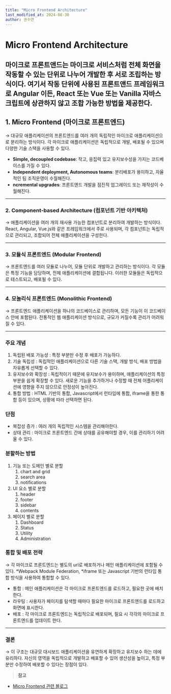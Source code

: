 ```yaml
---
title: "Micro Frontend Architecture"
last_modified_at: 2024-08-30
author: 권수연
---
```


# **Micro Frontend Architecture**

## 마이크로 프론트앤드는 마이크로 서비스처럼 전체 화면을 작동할 수 있는 단위로 나누어 개발한 후 서로 조립하는 방식이다. 여기서 작동 단위에 사용된 프론트앤드 프레임워크로 Angular 이든, React 또는 Vue 또는 Vanilla 자바스크립트에 상관하지 않고 조합 가능한 방법을 제공한다.

## **1. Micro Frontend (마이크로 프론트엔드)**

→ 대규모 애플리케이션의 프론트엔드를 여러 개의 독립적인 마이크로 애플리케이션으로 분리하는 방식이다. 각 마이크로 애플리케이션은 독립적으로 개발, 배포될 수 있으며 다양한 기술 스택을 사용할 수 있다.

- **Simple, decoupled codebase**: 작고, 응집력 있고 유지보수성을 가지는 코드베이스를 가질 수 있다.
- **Independent deployment, Autonomous teams**: 분리배포가 용이하고, 자율적인 팀 조직운영이 수월해진다.
- **ncremental upgrades**: 프론트앤드 개발을 점진적 업그레이드 또는 재작성이 수월해진다.

---

### 2. **Component-based Architecture (컴포넌트 기반 아키텍처)**

→ 애플리케이션을 여러 개의 재사용 가능한 컴포넌트로 분리하여 개발하는 방식이다. React, Angular, Vue.js와 같은 프레임워크에서 주로 사용되며, 각 컴포넌트는 독립적으로 관리되고, 조합되어 전체 애플리케이션을 구성한다.

---

### 3. **모듈식 프론트엔드 (Modular Frontend)**

→ 프론트엔드를 여러 모듈로 나누어, 모듈 단위로 개발하고 관리하는 방식이다. 각 모듈은 특정 기능을 담당하며, 전체 애플리케이션에 결합됩니다. 이러한 모듈들은 독립적으로 테스트되고, 배포될 수 있다.

---

### 4. **모놀리식 프론트엔드 (Monolithic Frontend)**

→ 프론트엔드 애플리케이션을 하나의 코드베이스로 관리하며, 모든 기능이 이 코드베이스 안에 포함된다. 전통적인 웹 애플리케이션 방식으로, 규모가 커질수록 관리가 어려워질 수 있다.

---

### 주요 개념

1. 독립된 배포 가능성 : 특정 부분만 수정 후 배포가 가능하다.
2. 기술 독립성 : 독립적인 애플리케이션으로 다른 기술 스택, 개발 방식, 배포 방법을 자유롭게 선택할 수 있다.
3. 유지보수와 확장성 : 독립적이기 때문에 유지보수가 용이하며, 애플리케이션의 특정 부분을 쉽게 확장할 수 있다. 새로운 기능을 추가하거나 수정할 때 전체 어플리케이션에 영향을 주지 않으므로 안정성이 높아진다.
4. 통합 방법 : HTML 기반의 통합, Javascript에서 런타임에 통합, iframe을 통한 통합 등이 있으며, 상황에 따라 선택하면 된다.

### 단점

- 복잡성 증가 : 여러 개의 독립적인 시스템을 관리해야한다.
- 상태 관리 : 마이크로 프론트엔드 간에 상태를 공유해야할 경우, 이를 관리하기 어려울 수 있다.

### 분할하는 방법

1. 기능 또는 도메인 별로 분할
   1. chart and grid
   2. search area
   3. notifications
2. UI 요소 별로 분할
   1. header
   2. footer
   3. sidebar
   4. contents
3. 페이지 별로 분할
   1. Dashboard
   2. Status
   3. Utility
   4. Administration

### 통합 및 배포 전략

→ 각 마이크로 프론트엔드는 별도의 url로 배포하거나 메인 애플리케이션에 포함될 수 있다. *Webpack Module Federation, *iframe 또는 Javascript 기반의 런타임 통합 방식을 사용하여 통합할 수 있다.

- 통합 : 메인 애플리케이션은 각 마이크로 프론트엔드를 로드하고, 필요한 곳에 배치한다.
- 라우팅 : 사용자가 페이지를 탐색할 때마다 필요한 마이크로 프론트엔드를 로드하고 화면에 표시한다.
- 배포 : 각 마이크로 프론트엔드는 독립적으로 배포되며, 필요 시 각각의 마이크로 프론트엔드를 업데이트 한다.

---

### 결론

→ 이 구조는 대규모 대시보드 애플리케이션을 유연하게 확장하고 유지보수 하는 데에 유리하다. 자신의 영역을 독립적으로 개발하고 배포할 수 있어 생산성을 높이고, 특정 부분만 수정하여 배포할 수 있다는 장점이 있다.

> **참고**

- [Micro Frontend 관련 블로그](https://mobicon.tistory.com/572)
